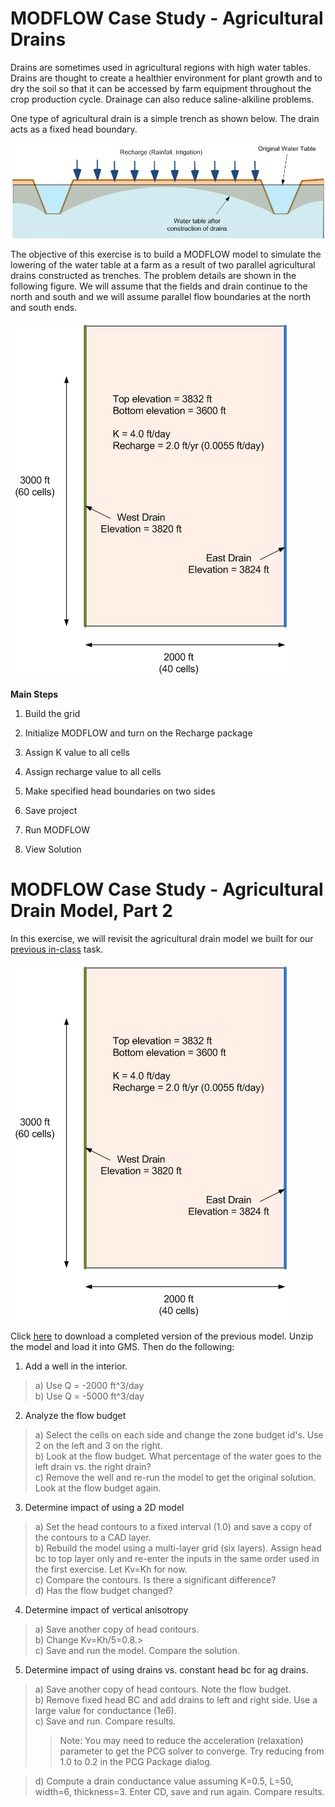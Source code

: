 # MODFLOW Case Study - Agricultural Drains

Drains are sometimes used in agricultural regions with high water tables. Drains are thought to create a healthier environment for plant growth and to dry the soil so that it can be accessed by farm equipment throughout the crop production cycle. Drainage can also reduce saline-alkiline problems.

One type of agricultural drain is a simple trench as shown below. The drain acts as a fixed head boundary.

![drainfig.gif](images/drainfig.gif)

The objective of this exercise is to build a MODFLOW model to simulate the lowering of the water table at a farm as a result of two parallel agricultural drains constructed as trenches. The problem details are shown in the following figure. We will assume that the fields and drain continue to the north and south and we will assume parallel flow boundaries at the north and south ends.

![planview.gif](images/planview.gif)

**Main Steps**

1) Build the grid

3) Initialize MODFLOW and turn on the Recharge package

4) Assign K value to all cells

5) Assign recharge value to all cells

6) Make specified head boundaries on two sides

7) Save project

8) Run MODFLOW

9) View Solution


# MODFLOW Case Study - Agricultural Drain Model, Part 2

In this exercise, we will revisit the agricultural drain model we built for our [<u>previous in-class</u>](https://byu-ce547.readthedocs.io/en/latest/unit2/02_study_pt1/study_pt1_class/) task.

![planview.gif](images/planview.gif)

Click [<u>here</u>](agdrains1.zip) to download a completed version of the previous model. Unzip the model and load it into GMS. Then do the following:

1) Add a well in the interior.
>a) Use Q = -2000 ft^3/day<br>
>b) Use Q = -5000 ft^3/day

2) Analyze the flow budget
>a) Select the cells on each side and change the zone budget id's. Use 2 on the left and 3 on the right.<br>
>b) Look at the flow budget. What percentage of the water goes to the left drain vs. the right drain?<br>
>c) Remove the well and re-run the model to get the original solution. Look at the flow budget again.

3) Determine impact of using a 2D model
>a) Set the head contours to a fixed interval (1.0) and save a copy of the contours to a CAD layer.<br>
>b) Rebuild the model using a multi-layer grid (six layers). Assign head bc to top layer only and re-enter the inputs in the same order used in the first exercise. Let Kv=Kh for now.<br>
>c) Compare the contours. Is there a significant difference?<br>
>d) Has the flow budget changed?

4) Determine impact of vertical anisotropy
>a) Save another copy of head contours.<br>
>b) Change Kv=Kh/5=0.8.><br>
>c) Save and run the model. Compare the solution.

5) Determine impact of using drains vs. constant head bc for ag drains.
>a) Save another copy of head contours. Note the flow budget.<br>
>b) Remove fixed head BC and add drains to left and right side. Use a large value for conductance (1e6).<br>
>c) Save and run. Compare results.<br>
>>Note: You may need to reduce the acceleration (relaxation) parameter to get the PCG solver to converge. Try reducing from 1.0 to 0.2 in the PCG Package dialog.

>d) Compute a drain conductance value assuming K=0.5, L=50, width=6, thickness=3. Enter CD, save and run again. Compare results.

 

 
 

 
